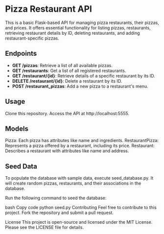 # Pizza Restaurant API
This is a basic Flask-based API for managing pizza restaurants, their pizzas, and prices. It offers essential functionality for listing pizzas, restaurants, retrieving restaurant details by ID, deleting restaurants, and adding restaurant-specific pizzas.

## Endpoints

- **GET /pizzas**: Retrieve a list of all available pizzas.
- **GET /restaurants**: Get a list of all registered restaurants.
- **GET /restaurant/{id}**: Retrieve details of a specific restaurant by its ID.
- **DELETE /restaurant/{id}**: Delete a restaurant by its ID.
- **POST /restaurant_pizzas**: Add a new pizza to a restaurant's menu.
## Usage
Clone this repository.
Access the API at http://localhost:5555.
## Models
Pizza: Each pizza has attributes like name and ingredients.
RestaurantPizza: Represents a pizza offered by a restaurant, including its price.
Restaurant: Describes a restaurant with attributes like name and address.
## Seed Data
To populate the database with sample data, execute seed_database.py. It will create random pizzas, restaurants, and their associations in the database.

Run the following command to seed the database:

bash
Copy code
python seed.py
Contributing
Feel free to contribute to this project. Fork the repository and submit a pull request.

License
This project is open-source and licensed under the MIT License. Please see the LICENSE file for details.




